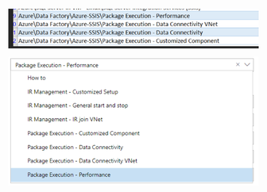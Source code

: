 ![image.png](/.attachments/image-e52e525b-b8b1-469f-b1c3-28cfb6f5e6f8.png)

![image.png](/.attachments/image-db5f0ea8-4e23-480e-8e25-9326ecf107d1.png)